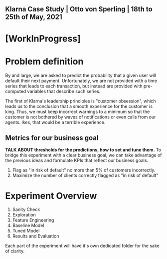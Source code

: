 ## Klarna Case Study | Otto von Sperling | 18th to 25th of May, 2021

# [WorkInProgress]

# Problem definition
By and large, we are asked to predict the probability that a given user will default their next payment.
Unfortunately, we are not provided with a time series that leads to each transaction, but instead are
provided with pre-computed variables that describe such series.

The first of Klarna's leadership principles is "customer obsession", which leads us
to the conclusion that a smooth experience for the customer is king. Thus, we must keep incorrect warnings to a minimum so that the customer
is not bothered by waves of notifications or even calls from our agents. Ikes, that would be a terrible experience.

## Metrics for our business goal
**TALK ABOUT thresholds for the predictions, how to set and tune them.**
To bridge this experiment with a clear business goal, we can take advantage of the previous ideas and formulate KPIs that reflect our business goals.

1. Flag as "in risk of default" no more than 5% of customers incorrectly.
2. Maximize the number of clients correctly flagged as "in risk of default"

# Experiment Overview

1. Sanity Check
2. Exploration
3. Feature Engineering
4. Baseline Model
5. Tuned Model
6. Results and Evaluation

Each part of the experiment will have it's own dedicated folder for the sake of clarity.
